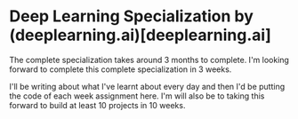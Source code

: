 # Deep Learning Specialization by (deeplearning.ai)[deeplearning.ai]

The complete specialization takes around 3 months to complete. I'm looking forward to complete this complete specialization in 3 weeks. 

I'll be writing about what I've learnt about every day and then I'd be putting the code of each week assignment here. I'm will also be to taking this forward to build at least 10 projects in 10 weeks. 
